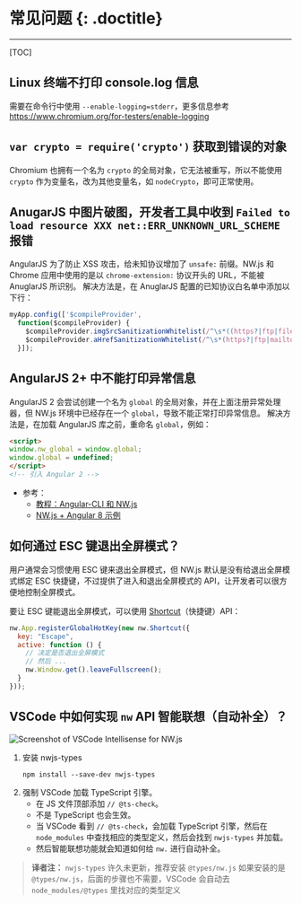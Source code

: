 # 常见问题 {: .doctitle}
---

[TOC]


## Linux 终端不打印 console.log 信息
需要在命令行中使用 `--enable-logging=stderr`，更多信息参考 https://www.chromium.org/for-testers/enable-logging

## `var crypto = require('crypto')` 获取到错误的对象

Chromium 也拥有一个名为 `crypto` 的全局对象，它无法被重写，所以不能使用 `crypto` 作为变量名，改为其他变量名，如 `nodeCrypto`，即可正常使用。


## AnugarJS 中图片破图，开发者工具中收到 `Failed to load resource XXX net::ERR_UNKNOWN_URL_SCHEME` 报错

AngularJS 为了防止 XSS 攻击，给未知协议增加了 `unsafe:` 前缀。NW.js 和 Chrome 应用中使用的是以 `chrome-extension:` 协议开头的 URL，不能被 AnuglarJS 所识别。
解决方法是，在 AnuglarJS 配置的已知协议白名单中添加以下行：

```javascript
myApp.config(['$compileProvider',
  function($compileProvider) {
    $compileProvider.imgSrcSanitizationWhitelist(/^\s*((https?|ftp|file|blob|chrome-extension):|data:image\/)/);
    $compileProvider.aHrefSanitizationWhitelist(/^\s*(https?|ftp|mailto|tel|file|chrome-extension):/);
  }]);
```

## AngularJS 2+ 中不能打印异常信息

AngularJS 2 会尝试创建一个名为 `global` 的全局对象，并在上面注册异常处理器，但 NW.js 环境中已经存在一个 `global`，导致不能正常打印异常信息。
解决方法是，在加载 AngularJS 库之前，重命名 `global`，例如：

```html
<script>
window.nw_global = window.global;
window.global = undefined;
</script>
<!-- 引入 Angular 2 -->
```

* 参考：
  * [教程：Angular-CLI 和 NW.js](https://dev.to/thejaredwilcurt/angular-cli-and-nwjs-for-development-49gl)
  * [NW.js + Angular 8 示例](https://github.com/nwutils/nw-angular-cli-example)


## 如何通过 ESC 键退出全屏模式？

用户通常会习惯使用 ESC 键来退出全屏模式，但 NW.js 默认是没有给退出全屏模式绑定 ESC 快捷键，不过提供了进入和退出全屏模式的 API，让开发者可以很方便地控制全屏模式。

要让 ESC 键能退出全屏模式，可以使用 [Shortcut](../References/Shortcut.md)（快捷键）API：

```javascript
nw.App.registerGlobalHotKey(new nw.Shortcut({
  key: "Escape",
  active: function () {
    // 决定是否退出全屏模式
    // 然后 ...
    nw.Window.get().leaveFullscreen();
  }
}));
```

## VSCode 中如何实现 `nw` API 智能联想（自动补全）？

![Screenshot of VSCode Intellisense for NW.js](https://user-images.githubusercontent.com/4629794/59388510-ea981b00-8d39-11e9-8e18-bf3425901410.png)

1. 安装 nwjs-types
   ```
   npm install --save-dev nwjs-types
   ```
1. 强制 VSCode 加载 TypeScript 引擎。
   * 在 JS 文件顶部添加 `// @ts-check`。
   * 不是 TypeScript 也会生效。
   * 当 VSCode 看到 `// @ts-check`，会加载 TypeScript 引擎，然后在 `node_modules` 中查找相应的类型定义，然后会找到 `nwjs-types` 并加载。
   * 然后智能联想功能就会知道如何给 `nw.` 进行自动补全。

> **译者注：**
> `nwjs-types` 许久未更新，推荐安装 `@types/nw.js`
> 如果安装的是 `@types/nw.js`，后面的步骤也不需要，VSCode 会自动去 `node_modules/@types` 里找对应的类型定义
